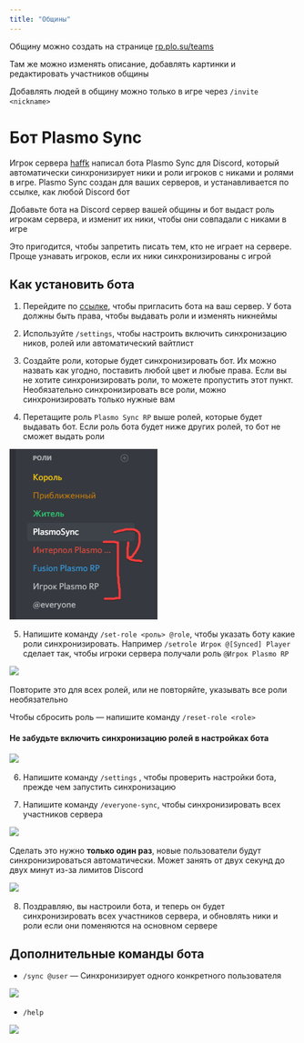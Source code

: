 ```yaml
---
title: "Общины"
---
```


Общину можно создать на странице [rp.plo.su/teams](https://rp.plo.su/teams)

Там же можно изменять описание, добавлять картинки и редактировать участников общины

Добавлять людей в общину можно только в игре через `/invite <nickname>`

# Бот Plasmo Sync

Игрок сервера [haffk](https://t.me/howkawgew) написал бота Plasmo Sync для Discord, который автоматически синхронизирует ники и роли игроков с никами и ролями в игре. Plasmo Sync создан для ваших серверов, и устанавливается по ссылке, как любой Discord бот

Добавьте бота на Discord сервер вашей общины и бот выдаст роль игрокам сервера, и изменит их ники, чтобы они совпадали с никами в игре

Это пригодится, чтобы запретить писать тем, кто не играет на сервере. Проще узнавать игроков, если их ники синхронизированы с игрой
## Как установить бота
1. Перейдите по [ссылке](https://discord.com/api/oauth2/authorize?client_id=944529811362181171&permissions=8&scope=bot%20applications.commands), чтобы пригласить бота на ваш сервер. У бота должны быть права, чтобы выдавать роли и изменять никнеймы
    
2. Используйте `/settings`, чтобы настроить включить синхронизацию ников, ролей или автоматический вайтлист
3. Создайте роли, которые будет синхронизировать бот. Их можно назвать как угодно, поставить любой цвет и любые права. Если вы не хотите синхронизировать роли, то можете пропустить этот пункт. Необязательно синхронизировать все роли, можно синхронизировать только нужные вам
4. Перетащите роль `Plasmo Sync RP` выше ролей, которые будет выдавать бот. Если роль бота будет ниже других ролей, то бот не сможет выдать роли
    
![](/assets/commune/role_order.png?raw=true)
    
5. Напишите команду `/set-role <роль> @role`, чтобы указать боту какие роли синхронизировать. Например `/setrole Игрок @[Synced] Player` сделает так, чтобы игроки сервера получали роль `@Игрок Plasmo RP`
    
![](https://imgur.com/31vAYwX.png)
    
Повторите это для всех ролей, или не повторяйте, указывать все роли необязательно
    
Чтобы сбросить роль — напишите команду `/reset-role <role>`

#### Не забудьте включить синхронизацию ролей в настройках бота

![](https://imgur.com/3HPsytK.png)

6. Напишите команду `/settings` , чтобы проверить настройки бота, прежде чем запустить синхронизацию
    
7. Напишите команду `/everyone-sync`, чтобы синхронизировать всех участников сервера
    
![](https://imgur.com/m0VdM6H.png)
    
Сделать это нужно **только один раз**, новые пользователи будут синхронизироваться автоматически. Может занять от двух секунд до двух минут из-за лимитов Discord
    
![](https://imgur.com/CXym0dW.png)

8. Поздравляю, вы настроили бота, и теперь он будет синхронизировать всех участников сервера, и обновлять ники и роли если они поменяются на основном сервере

## Дополнительные команды бота

- `/sync @user` — Синхронизирует одного конкретного пользователя

![](https://imgur.com/RUMXbTN.png)

- `/help`
    
![](https://imgur.com/6XeY9IO.png)
